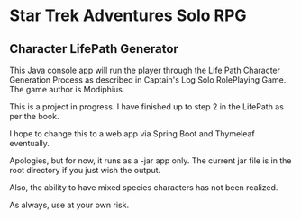 # Star Trek Adventures Solo RPG
## Character LifePath Generator

This Java console app will run the player through the Life Path Character Generation Process as described in Captain's Log Solo RolePlaying Game.  The game author is Modiphius.

This is a project in progress.
I have finished up to step 2 in the LifePath as per the book.

I hope to change this to a web app via Spring Boot and Thymeleaf eventually.  

Apologies, but for now, it runs as a -jar app only. The current jar file is in the root directory if you just wish the output.

Also, the ability to have mixed species characters has not been realized.

As always, use at your own risk.